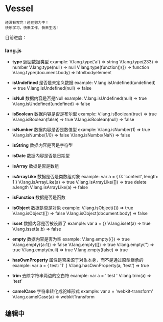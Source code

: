 ﻿# Vessel

    还没有写完！还在努力中！
    快乐学习，快来工作，快来生活！

目前进度：

### lang.js

- **type** 返回数据类型
        example:
            V.lang.type('a') => string
            V.lang.type(233) => number
            V.lang.type(null) => null
            V.lang.type(function(){}) => function
            V.lang.type(document.body) => htmlbodyelement

- **isUndefined** 是否是未定义数据
        example:
            V.lang.isUndefined(undefined) => true
            V.lang.isUndefined(null) => false

- **isNull** 数据内容是否是Null
        example:
            V.lang.isUndefined(null) => true
            V.lang.isUndefined(undefined) => false

- **isBoolean** 数据内容是否是布尔型
        example:
            V.lang.isBoolean(true) => true
            V.lang.isBoolean(false) => true
             V.lang.isBoolean(null) => false

- **isNumber** 数据内容是否是数值型
        example:
            V.lang.isNumber(1) => true
            V.lang.isNumbe(1/0) => false
            V.lang.isNumbe(NaN) => false

- **isString** 数据内容是否是字符型

- **isDate** 数据内容是否是日期型

- **isArray** 数据是否是数组

- **isArrayLike** 数据是否是类数组对象
        example:
            var a = {
                    0: 'content',
                    length: 1
                }
            V.lang.isArrayLike(a) => true
            V.lang.isArrayLike([]) => true
            delete a.length
            V.lang.isArrayLike(a) => false

- **isFunction** 数据是否是函数

- **isObject** 数据是否是对象
        example:
            V.lang.isObject({}) => true
            V.lang.isObject([]) => false
            V.lang.isObject(document.body) => false

- **isset** 数据内容是否被设置了
        example:
            var a = {}
            V.lang.isset(a) => true
            V.lang.isset(a.b) => false

- **empty** 数据内容是否为空
        example:
            V.lang.empty({}) => true
            V.lang.empty({a:1}) => false
            V.lang.empty([]) => true
            V.lang.empty('') => true
            V.lang.empty(null) => true
            V.lang.empty(false) => true

- **hasOwnProperty** 属性是否来源于对象本身，而不是通过原型继承的
        example:
            var a = {
                    test: '1'
                }
            V.lang.hasOwnProperty(a, 'test') => true

- **trim** 去除字符串两边的空白符
        example:
            var a = '   test   '
            V.lang.trim(a) => 'test'

- **camelCase** 字符串转化成驼峰形式
        example:
            var a = 'webkit-transform'
            V.lang.camelCase(a) => webkitTransform

## 编辑中
